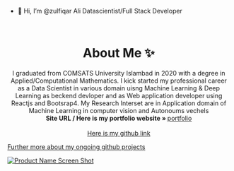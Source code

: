 - 👋 Hi, I’m @zulfiqar Ali Datascientist/Full Stack Developer

<!-- PROJECT LOGO -->
<br />
<p align="center">
  <h1 align="center">About Me ✨</h1>

  <p align="center">
    I graduated from COMSATS University Islambad in 2020 with a degree in Applied/Computational Mathematics. I kick started my professional career as a Data Scientist in various domain uisng Machine Learning & Deep Learning  as beckend devloper and as Web application developer using Reactjs and Bootsrap4.
  My Research Interset are in Application domain of Machine Learning in computer vision and Autonoums vechels
    <br />
    <strong>Site URL / Here is my portfolio website » </strong>
    <a href="https://zulfiqarali-portfolio-website.netlify.app/">portfolio</a>
    <br />
    <br />
    <a href="https://zulfiqarAlibalti.com">Here is my github link</a>
  </p>
</p>
 <a href="https://zulfiqarAlibalti.com">Further more about my ongoing github projects</a>

[![Product Name Screen Shot](/public/screenrecord.gif)](https://example.com)



